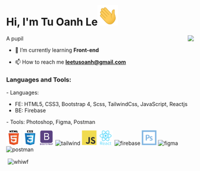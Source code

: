 ### <h1>Hi, I'm Tu Oanh Le<img src="https://raw.githubusercontent.com/ABSphreak/ABSphreak/master/gifs/Hi.gif" height="55px" width="55px" style="max-width:100%;"></h1> 
<img align="right" src="https://encrypted-tbn0.gstatic.com/images?q=tbn:ANd9GcSmnm7dr2hsNxSi9aJyF6F_eOXkNmjEGhj_jw&usqp=CAU">

<p align="left">A pupil</p>

- 🌱 I’m currently learning **Front-end**

- 📫 How to reach me **leetusoanh@gmail.com**

<!-- <h3 align="left">Connect with me:</h3>
<p align="left">
<a href="https://fb.com/whiwf" target="blank"><img align="center" src="https://raw.githubusercontent.com/rahuldkjain/github-profile-readme-generator/master/src/images/icons/Social/facebook.svg" alt="whiwf" height="30" width="40" /></a>
<a href="https://instagram.com/whiwf_projects" target="blank"><img align="center" src="https://raw.githubusercontent.com/rahuldkjain/github-profile-readme-generator/master/src/images/icons/Social/instagram.svg" alt="whiwf" height="30" width="40" /></a>
</p> -->

<h3 align="left">Languages and Tools:</h3>
<span>- Languages:</span>
<ul>
  <li>FE: HTML5, CSS3, Bootstrap 4, Scss, TailwindCss, JavaScript, Reactjs</li>
  <li>BE: Firebase</li>
</ul>
<span>- Tools:</span>
Photoshop, Figma, Postman
<p align="left">
  <img
    src="https://raw.githubusercontent.com/devicons/devicon/master/icons/html5/html5-original-wordmark.svg"
    alt="html5"
    width="40"
    height="40"
  />
  <img
    src="https://raw.githubusercontent.com/devicons/devicon/master/icons/css3/css3-original-wordmark.svg"
    alt="css3"
    width="40"
    height="40"
  />
  <img
    src="https://raw.githubusercontent.com/devicons/devicon/master/icons/bootstrap/bootstrap-plain-wordmark.svg"
    alt="bootstrap"
    width="40"
    height="40"
  />
  <img
    src="https://www.vectorlogo.zone/logos/tailwindcss/tailwindcss-icon.svg"
    alt="tailwind"
    width="40"
    height="40"
  />
  <img
    src="https://raw.githubusercontent.com/devicons/devicon/master/icons/javascript/javascript-original.svg"
    alt="javascript"
    width="40"
    height="40"
  />
  <img
    src="https://raw.githubusercontent.com/devicons/devicon/master/icons/react/react-original-wordmark.svg"
    alt="react"
    width="40"
    height="40"
  />
  <img
    src="https://www.vectorlogo.zone/logos/firebase/firebase-icon.svg"
    alt="firebase"
    width="40"
    height="40"
  />
  <img
    src="https://raw.githubusercontent.com/devicons/devicon/master/icons/photoshop/photoshop-line.svg"
    alt="photoshop"
    width="40"
    height="40"
  />
  <img
    src="https://www.vectorlogo.zone/logos/figma/figma-icon.svg"
    alt="figma"
    width="40"
    height="40"
  />
  <img
    src="https://www.vectorlogo.zone/logos/getpostman/getpostman-icon.svg"
    alt="postman"
    width="40"
    height="40"
  />
</p>

<!-- <p><img align="left" src="https://github-readme-stats.vercel.app/api/top-langs?username=whiwf&show_icons=true&locale=en&layout=compact" alt="whiwf" /></p> -->

<p>&nbsp;<img align="center" src="https://github-readme-stats.vercel.app/api?username=whiwf&show_icons=true&theme=radical" alt="whiwf" /></p>

